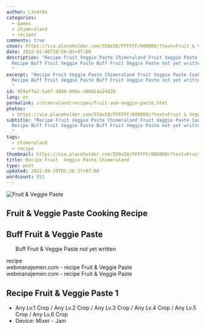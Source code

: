 ```yaml
---
author: L3n4r0x
categories:
  - games
  - chimeraland
  - recipes
comments: true
cover: https://via.placeholder.com/550x50/FFFFFF/000000/?text=Fruit & Veggie Paste
date: 2022-01-08T20:56:03+07:00
description: "Recipe Fruit Veggie Paste Chimeraland Fruit Veggie Paste Cooking
  Recipe Buff Fruit Veggie Paste Buff Fruit Veggie Paste not yet written recipe
  "
excerpt: "Recipe Fruit Veggie Paste Chimeraland Fruit Veggie Paste Cooking
  Recipe Buff Fruit Veggie Paste Buff Fruit Veggie Paste not yet written recipe
  "
id: 959af7a2-5a6f-4888-890e-a00014a2482b
lang: en
permalink: /chimeraland/recipes/fruit-and-veggie-paste.html
photos:
  - https://via.placeholder.com/550x50/FFFFFF/000000/?text=Fruit & Veggie Paste
subtitle: "Recipe Fruit Veggie Paste Chimeraland Fruit Veggie Paste Cooking
  Recipe Buff Fruit Veggie Paste Buff Fruit Veggie Paste not yet written recipe
  "
tags:
  - chimeraland
  - recipe
thumbnail: https://via.placeholder.com/550x50/FFFFFF/000000/?text=Fruit & Veggie Paste
title: Recipe Fruit  Veggie Paste Chimeraland
type: post
updated: 2022-09-29T01:26:37+07:00
wordcount: 951
---
```


<link
  rel="stylesheet"
  href="https://rawcdn.githack.com/dimaslanjaka/Web-Manajemen/870a349/css/bootstrap-5-3-0-alpha3-wrapper.css"
/>
<section id="bootstrap-wrapper">
  <div data-bs-theme="dark">
    <div class="card mb-2">
      <div class="card-body">
        <div class="row g-0">
          <div class="col-sm-4 position-relative mb-2">
            <img
              src="https://via.placeholder.com/600"
              class="card-img fit-cover w-100 h-100"
              alt="Fruit &amp; Veggie Paste"
              data-fancybox="true"
            />
          </div>
          <div class="col-sm-8 mb-2">
            <div class="card-body">
              <div class="d-flex flex-row align-items-center mb-3">
                <h2 class="fs-5">Fruit &amp; Veggie Paste Cooking Recipe</h2>
              </div>
              <h2 class="card-title fs-5">Buff Fruit &amp; Veggie Paste</h2>
              <div class="card-text">
                <ul>
                  Buff Fruit &amp; Veggie Paste not yet written
                </ul>
              </div>
              <span class="badge rounded-pill">recipe</span>
            </div>
            <div class="card-footer text-end text-muted mt-auto">
              webmanajemen.com - recipe Fruit &amp; Veggie Paste
            </div>
          </div>
        </div>
      </div>
      <div class="card-footer text-end text-muted">
        webmanajemen.com - recipe Fruit &amp; Veggie Paste
      </div>
    </div>
    <div class="row mb-2">
      <div class="col-12 col-lg-6 recipe-item mb-2">
        <div class="card">
          <div class="card-body">
            <h2 class="card-title fs-5">Recipe Fruit &amp; Veggie Paste 1</h2>
            <div class="card-text">
              <ul>
                <li>
                  Any Lv.1 Crop<span> / </span>Any Lv.2 Crop<span> / </span>Any
                  Lv.3 Crop<span> / </span>Any Lv.4 Crop<span> / </span>Any Lv.5
                  Crop<span> / </span>Any Lv.6 Crop
                </li>
                <li>Device: Mixer - Jam</li>
              </ul>
            </div>
          </div>
        </div>
      </div>
    </div>
  </div>
</section>